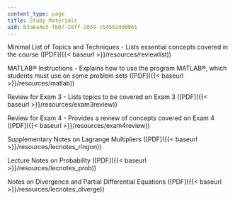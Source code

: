 ```yaml
---
content_type: page
title: Study Materials
uid: b3a6a4e5-fb07-28ff-2059-c545024d0061
---
```


Minimal List of Topics and Techniques - Lists essential concepts covered in the course ([PDF]({{< baseurl >}}/resources/reviewlist))

MATLAB® Instructions - Explains how to use the program MATLAB®, which students must use on some problem sets ([PDF]({{< baseurl >}}/resources/matlab))

Review for Exam 3 - Lists topics to be covered on Exam 3 ([PDF]({{< baseurl >}}/resources/exam3review))

Review for Exam 4 - Provides a review of concepts covered on Exam 4 ([PDF]({{< baseurl >}}/resources/exam4review))

Supplementary Notes on Lagrange Multipliers ([PDF]({{< baseurl >}}/resources/lecnotes_ringon))

Lecture Notes on Probability ([PDF]({{< baseurl >}}/resources/lecnotes_prob))

Notes on Divergence and Partial Differential Equations ([PDF]({{< baseurl >}}/resources/lecnotes_diverge))